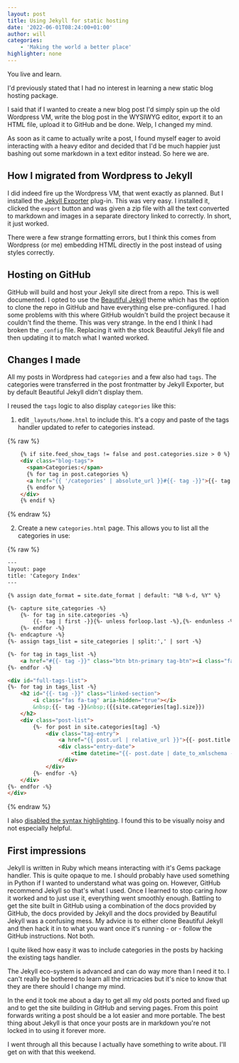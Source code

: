 ```yaml
---
layout: post
title: Using Jekyll for static hosting
date: '2022-06-01T08:24:00+01:00'
author: will
categories:
    - 'Making the world a better place'
highlighter: none
---
```


You live and learn.

I'd previously stated that I had no interest in learning a new static blog hosting package.

I said that if I wanted to create a new blog post I'd simply spin up the old Wordpress VM, write the blog post in the WYSIWYG editor, export it to an HTML file, upload it to GitHub and be done.  Welp, I changed my mind.

As soon as it came to actually write a post, I found myself eager to avoid interacting with a heavy editor and decided that I'd be much happier just bashing out some markdown in a text editor instead.  So here we are.

## How I migrated from Wordpress to Jekyll

I did indeed fire up the Wordpress VM, that went exactly as planned. But I installed the [Jekyll Exporter](https://en-gb.wordpress.org/plugins/jekyll-exporter/) plug-in.  This was very easy.
I installed it, clicked the `export` button and was given a zip file with all the text converted to markdown and images in a separate directory linked to correctly.
In short, it just worked.

There were a few strange formatting errors, but I think this comes from Wordpress (or me) embedding HTML directly in the post instead of using styles correctly.

## Hosting on GitHub

GitHub will build and host your Jekyll site direct from a repo.  This is well documented.  I opted to use the [Beautiful Jekyll](https://beautifuljekyll.com/) theme which has the option to clone the repo in GitHub and have everything else pre-configured.  I had some problems with this where GitHub wouldn't build the project because it couldn't find the theme.  This was very strange.  In the end I think I had broken the `_config` file.  Replacing it with the stock Beautiful Jekyll file and then updating it to match what I wanted worked.

## Changes I made

All my posts in Wordpress had `categories` and a few also had `tags`.  The categories were transferred in the post frontmatter by Jekyll Exporter, but by default Beautiful Jekyll didn't display them.

I reused the `tags` logic to also display `categories` like this:

1. edit `_layouts/home.html` to include this.  It's a copy and paste of the tags handler updated to refer to categories instead.

{% raw %}
```html
    {% if site.feed_show_tags != false and post.categories.size > 0 %}
    <div class="blog-tags">
      <span>Categories:</span>
      {% for tag in post.categories %}
      <a href="{{ '/categories' | absolute_url }}#{{- tag -}}">{{- tag -}}</a>
      {% endfor %}
    </div>
    {% endif %}
```
{% endraw %}

2. Create a new `categories.html` page.  This allows you to list all the categories in use:

{% raw %}
```html
---
layout: page
title: 'Category Index'
---

{% assign date_format = site.date_format | default: "%B %-d, %Y" %}

{%- capture site_categories -%}
    {%- for tag in site.categories -%}
        {{- tag | first -}}{%- unless forloop.last -%},{%- endunless -%}
    {%- endfor -%}
{%- endcapture -%}
{%- assign tags_list = site_categories | split:',' | sort -%}

{%- for tag in tags_list -%}
    <a href="#{{- tag -}}" class="btn btn-primary tag-btn"><i class="fas fa-tag" aria-hidden="true"></i>&nbsp;{{- tag -}}&nbsp;({{site.categories[tag].size}})</a>
{%- endfor -%}

<div id="full-tags-list">
{%- for tag in tags_list -%}
    <h2 id="{{- tag -}}" class="linked-section">
        <i class="fas fa-tag" aria-hidden="true"></i>
        &nbsp;{{- tag -}}&nbsp;({{site.categories[tag].size}})
    </h2>
    <div class="post-list">
        {%- for post in site.categories[tag] -%}
            <div class="tag-entry">
                <a href="{{ post.url | relative_url }}">{{- post.title | strip_html -}}</a>
                <div class="entry-date">
                    <time datetime="{{- post.date | date_to_xmlschema -}}">{{- post.date | date: date_format -}}</time>
                </div>
            </div>
        {%- endfor -%}
    </div>
{%- endfor -%}
</div>
```
{% endraw %}


I also [disabled the syntax highlighting](https://docs.github.com/en/enterprise-cloud@latest/pages/setting-up-a-github-pages-site-with-jekyll/about-github-pages-and-jekyll).  I found this to be visually noisy and not especially helpful. 

## First impressions

Jekyll is written in Ruby which means interacting with it's Gems package handler.  This is quite opaque to me.  I should probably have used something in Python if I wanted to understand what was going on.  However, GitHub recommend Jekyll so that's what I used.  Once I learned to stop caring *how* it worked and to just use it, everything went smoothly enough.  Battling to get the site built in GitHub using a combination of the docs provided by GitHub, the docs provided by Jekyll and the docs provided by Beautiful Jekyll was a confusing mess.  My advice is to either clone Beautiful Jekyll and then hack it in to what you want once it's running - or - follow the GitHub instructions.  Not both.

I quite liked how easy it was to include categories in the posts by hacking the existing tags handler. 

The Jekyll eco-system is advanced and can do way more than I need it to.  I can't really be bothered to learn all the intricacies but it's nice to know that they are there should I change my mind.

In the end it took me about a day to get all my old posts ported and fixed up and to get the site building in GitHub and serving pages.  From this point forwards writing a post should be a lot easier and more portable.  The best thing about Jekyll is that once your posts are in markdown you're not locked in to using it forever more.

I went through all this because I actually have something to write about.  I'll get on with that this weekend.
